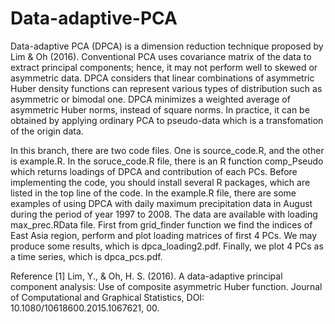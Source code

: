 # Data-adaptive-PCA
Data-adaptive PCA (DPCA) is a dimension reduction technique proposed by Lim & Oh (2016). Conventional PCA uses covariance matrix of the data to extract principal components; hence, it may not perform well to skewed or asymmetric data. DPCA considers that linear combinations of asymmetric Huber density functions can represent various types of distribution such as asymmetric or bimodal one. DPCA  minimizes a weighted average of asymmetric Huber norms, instead of square norms. In practice, it can be obtained by applying ordinary PCA to pseudo-data which is a transfomation of the origin data. 

In this branch, there are two code files. One is source_code.R, and the other is example.R. In the soruce_code.R file, there is an R function comp_Pseudo which returns loadings of DPCA and contribution of each PCs. Before implementing the code, you should install several R packages, which are listed in the top line of the code. In the example.R file, there are some examples of using DPCA with daily maximum precipitation data in August during the period of year 1997 to 2008. The data are available with loading max_prec.RData file. First from grid_finder function we find the indices of East Asia region, perform and plot loading matrices of first 4 PCs. We may produce some results, which is dpca_loading2.pdf. Finally, we plot 4 PCs as a time series, which is dpca_pcs.pdf.



Reference
[1] Lim, Y., & Oh, H. S. (2016). A data-adaptive principal component analysis: Use of composite asymmetric Huber function. Journal of Computational and Graphical Statistics, DOI: 10.1080/10618600.2015.1067621, 00.
